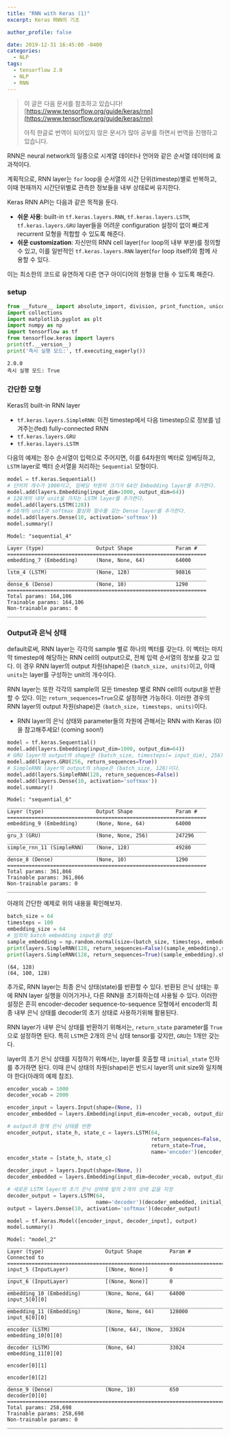 ```yaml
---
title: "RNN with Keras (1)"
excerpt: Keras RNN의 기초

author_profile: false

date: 2019-12-31 16:45:00 -0400
categories: 
  - NLP
tags:
  - tensorflow 2.0
  - NLP
  - RNN
---
```

> 이 글은 다음 문서를 참조하고 있습니다!
> [https://www.tensorflow.org/guide/keras/rnn](https://www.tensorflow.org/guide/keras/rnn)
> 
> 아직 한글로 번역이 되어있지 않은 문서가 많아 공부를 하면서 번역을 진행하고 있습니다.

RNN은 neural network의 일종으로 시계열 데이터나 언어와 같은 순서열 데이터에 효과적이다.

계획적으로, RNN layer는 `for` loop을 순서열의 시간 단위(timestep)별로 반복하고, 이때 현재까지 시간단위별로 관측한 정보들을 내부 상태로써 유지한다.

Keras RNN API는 다음과 같은 목적을 둔다.
- **쉬운 사용**: built-in `tf.keras.layers.RNN`, `tf.keras.layers.LSTM`, `tf.keras.layers.GRU` layer들을 
어려운 configuration 설정이 없이 빠르게 recurrent 모형을 적합할 수 있도록 해준다.
- **쉬운 customization**: 자신만의 RNN cell layer(`for` loop의 내부 부분)를 정의할 수 있고, 이를 일반적인 `tf.keras.layers.RNN` layer(`for` loop itself)와 함께 사용할 수 있다.

이는 최소한의 코드로 유연하게 다른 연구 아이디어의 원형을 만들 수 있도록 해준다.

### setup
```python
from __future__ import absolute_import, division, print_function, unicode_literals
import collections
import matplotlib.pyplot as plt
import numpy as np
import tensorflow as tf
from tensorflow.keras import layers
print(tf.__version__)
print('즉시 실행 모드:', tf.executing_eagerly())
```
```
2.0.0
즉시 실행 모드: True
```

### 간단한 모형

Keras의 built-in RNN layer
- `tf.keras.layers.SimpleRNN`: 이전 timestep에서 다음 timestep으로 정보를 넘겨주는(fed) fully-connected RNN  
- `tf.keras.layers.GRU`
- `tf.keras.layers.LSTM`

다음의 예제는 정수 순서열이 입력으로 주어지면, 이를 64차원의 벡터로 임베딩하고, `LSTM` layer로 벡터 순서열을 처리하는 `Sequential` 모형이다.

```python
model = tf.keras.Sequential()
# 단어의 개수가 1000이고, 임베딩 차원의 크기가 64인 Embedding layer를 추가한다.
model.add(layers.Embedding(input_dim=1000, output_dim=64))
# 128개의 내부 unit을 가지는 LSTM layer를 추가한다.
model.add(layers.LSTM(128))
# 10개의 unit과 softmax 활성화 함수를 갖는 Dense layer를 추가한다.
model.add(layers.Dense(10, activation='softmax'))
model.summary()
```
```
Model: "sequential_4"
_________________________________________________________________
Layer (type)                 Output Shape              Param #   
=================================================================
embedding_7 (Embedding)      (None, None, 64)          64000     
_________________________________________________________________
lstm_4 (LSTM)                (None, 128)               98816     
_________________________________________________________________
dense_6 (Dense)              (None, 10)                1290      
=================================================================
Total params: 164,106
Trainable params: 164,106
Non-trainable params: 0
_________________________________________________________________
```

### Output과 은닉 상태

default로써, RNN layer는 각각의 sample 별로 하나의 벡터를 갖는다. 이 벡터는 마지막 timestep에 해당하는 RNN cell의 output으로, 전체 입력 순서열의 정보를 갖고 있다. 이 경우 RNN layer의 output 차원(shape)은 `(batch_size, units)`이고, 이때 `units`는 layer를 구성하는 unit의 개수이다.

RNN layer는 또한 각각의 sample의 모든 timestep 별로 RNN cell의 output을 반환할 수 있다. 이는 `return_sequences=True`으로 설정하면 가능하다. 이러한 경우의 RNN layer의 output 차원(shape)은 `(batch_size, timesteps, units)`이다.

* RNN layer의 은닉 상태와 parameter들의 차원에 관해서는 RNN with Keras (0)을 참고해주세요! (coming soon!)

```python
model = tf.keras.Sequential()
model.add(layers.Embedding(input_dim=1000, output_dim=64))
# GRU layer의 output의 shape은 (batch_size, timesteps(= input_dim), 256)이다.
model.add(layers.GRU(256, return_sequences=True))
# SimpleRNN layer의 output의 shape은 (batch_size, 128)이다.
model.add(layers.SimpleRNN(128, return_sequences=False))
model.add(layers.Dense(10, activation='softmax'))
model.summary() 
```
```
Model: "sequential_6"
_________________________________________________________________
Layer (type)                 Output Shape              Param #   
=================================================================
embedding_9 (Embedding)      (None, None, 64)          64000     
_________________________________________________________________
gru_3 (GRU)                  (None, None, 256)         247296    
_________________________________________________________________
simple_rnn_11 (SimpleRNN)    (None, 128)               49280     
_________________________________________________________________
dense_8 (Dense)              (None, 10)                1290      
=================================================================
Total params: 361,866
Trainable params: 361,866
Non-trainable params: 0
_________________________________________________________________
```
아래의 간단한 예제로 위의 내용을 확인해보자.
```python
batch_size = 64
timesteps = 100
embedding_size = 64
# 임의의 batch embedding input을 생성
sample_embedding = np.random.normal(size=(batch_size, timesteps, embedding_size)).astype('float32')
print(layers.SimpleRNN(128, return_sequences=False)(sample_embedding).shape)
print(layers.SimpleRNN(128, return_sequences=True)(sample_embedding).shape)
```
```
(64, 128)
(64, 100, 128)
```

추가로, RNN layer는 최종 은닉 상태(state)를 반환할 수 있다. 반환된 은닉 상태는 후에 RNN layer 실행을 이어가거나, 다른 RNN을 초기화하는데 사용될 수 있다. 이러한 설정은 흔히 encoder-decoder sequence-to-sequence 모형에서 encoder의 최종 내부 은닉 상태를
decoder의 초기 상태로 사용하기위해 활용된다.

RNN layer가 내부 은닉 상태를 반환하기 위해서는, `return_state` parameter를 `True`으로 설정하면 된다. 특히 `LSTM`은 2개의 은닉 상태 tensor를 갖지만, `GRU`는 1개만 갖는다.

layer의 초기 은닉 상태를 지정하기 위해서는, layer를 호출할 때 `initial_state` 인자를 추가하면 된다. 이때 은닉 상태의 차원(shape)은 반드시 layer의 unit size와 일치해야 한다(아래의 예제 참조).

```python
encoder_vocab = 1000
decoder_vocab = 2000

encoder_input = layers.Input(shape=(None, ))
encoder_embedded = layers.Embedding(input_dim=encoder_vocab, output_dim=64)(encoder_input)

# output과 함께 은닉 상태를 반환
encoder_output, state_h, state_c = layers.LSTM(64,
                                               return_sequences=False,
                                               return_state=True,
                                               name='encoder')(encoder_embedded)
encoder_state = [state_h, state_c]

decoder_input = layers.Input(shape=(None, ))
decoder_embedded = layers.Embedding(input_dim=decoder_vocab, output_dim=64)(decoder_input)

# 새로운 LSTM layer의 초기 은닉 상태에 앞의 2개의 상태 값을 지정
decoder_output = layers.LSTM(64,
                             name='decoder')(decoder_embedded, initial_state=encoder_state)
output = layers.Dense(10, activation='softmax')(decoder_output)

model = tf.keras.Model([encoder_input, decoder_input], output)
model.summary()
```
```
Model: "model_2"
__________________________________________________________________________________________________
Layer (type)                    Output Shape         Param #     Connected to                     
==================================================================================================
input_5 (InputLayer)            [(None, None)]       0                                            
__________________________________________________________________________________________________
input_6 (InputLayer)            [(None, None)]       0                                            
__________________________________________________________________________________________________
embedding_10 (Embedding)        (None, None, 64)     64000       input_5[0][0]                    
__________________________________________________________________________________________________
embedding_11 (Embedding)        (None, None, 64)     128000      input_6[0][0]                    
__________________________________________________________________________________________________
encoder (LSTM)                  [(None, 64), (None,  33024       embedding_10[0][0]               
__________________________________________________________________________________________________
decoder (LSTM)                  (None, 64)           33024       embedding_11[0][0]               
                                                                 encoder[0][1]                    
                                                                 encoder[0][2]                    
__________________________________________________________________________________________________
dense_9 (Dense)                 (None, 10)           650         decoder[0][0]                    
==================================================================================================
Total params: 258,698
Trainable params: 258,698
Non-trainable params: 0
__________________________________________________________________________________________________
```

<!--stackedit_data:
eyJoaXN0b3J5IjpbNTQxOTM1MjQ1XX0=
-->